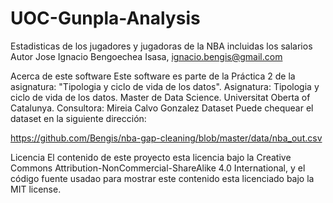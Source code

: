 # UOC-Gunpla-Analysis

Estadisticas de los jugadores y jugadoras de la NBA incluidas los salarios
Autor
Jose Ignacio Bengoechea Isasa, ignacio.bengis@gmail.com

Acerca de este software
Este software es parte de la Práctica 2 de la asignatura: "Tipologia y ciclo de vida de los datos".
Asignatura: Tipologia y ciclo de vida de los datos.
Master de Data Science.
Universitat Oberta of Catalunya.
Consultora: Mireia Calvo Gonzalez
Dataset
Puede chequear el dataset en la siguiente dirección:

https://github.com/Bengis/nba-gap-cleaning/blob/master/data/nba_out.csv

Licencia
El contenido de este proyecto esta licencia bajo la Creative Commons Attribution-NonCommercial-ShareAlike 4.0 International, y el código fuente usadao para mostrar este contenido esta licenciado bajo la MIT license.
